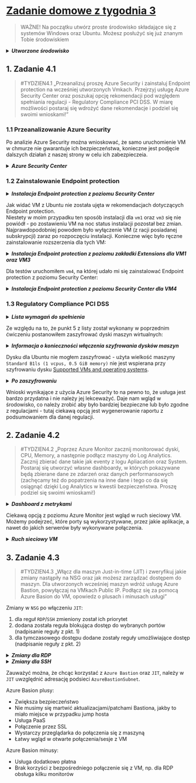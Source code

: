 # [Zadanie domowe z tygodnia 3](https://szkolachmury.pl/az-303-microsoft-azure-architect-technologies/tydzien-3-deploying-resources-with-azure-resource-manager/praca-domowa/)

> WAŻNE! Na początku utwórz proste środowisko składające się z systemów Windows oraz Ubuntu. Możesz posłużyć się już znanym Tobie środowiskiem

<details>
  <summary><b><i>Utworzone środowisko</i></b></summary>

![Screen](./img/20210109160110.jpg "Screen")
</details>

## 1. Zadanie 4.1
> #TYDZIEN4.1 „Przeanalizuj proszę Azure Security i zainstaluj Endpoint protection na wcześniej utworzonych Vmkach. Przejrzyj usługę Azure Security Center oraz poszukaj opcję rekomendacji pod względem spełniania regulacji - Regulatory Compliance PCI DSS. W miarę możliwości postaraj się wdrożyć dane rekomendacje i podziel się swoimi wnioskami!”

### 1.1 Przeanalizowanie Azure Security

Po analizie Azure Security można wnioskować, że samo uruchomienie VM w chmurze nie gwarantuje ich bezpieczeństwa, 
konieczne jest podjęcie dalszych działań z naszej strony w celu ich zabezpieczeia.

<details>
  <summary><b><i>Azure Security Center</i></b></summary>

![Screen](./img/20210109155421.jpg "Screen")
![Screen](./img/20210109155332.jpg "Screen")
</details>

### 1.2 Zainstalowanie Endpoint protection

<details>
  <summary><b><i>Instalacja Endpoint protection z poziomu Security Center</i></b></summary>

![Screen](./img/20210109145306.jpg "Screen")
![Screen](./img/20210109145443.jpg "Screen")
</details>

Jak widać VM z Ubuntu nie została ujęta w rekomendacjach dotyczących Endpoint protection.<br>
Niestety w moim przypadku ten sposób instalacji dla `vm1` oraz `vm3` się nie powiódł - po zostawieniu VM na noc status instalacji pozostał bez zmian.
Najprawdopodobniej powodem było wyłączenie VM (z racji posiadanej subskrypcji) zaraz po rozpoczęciu instalacji.
Konieczne więc było ręczne zainstalowanie rozszerzenia dla tych VM:

<details>
  <summary><b><i>Instalacja Endpoint protection z poziomu zakładki Extensions dla VM1 oraz VM3</i></b></summary>

![Screen](./img/20210109145715.jpg "Screen")
![Screen](./img/20210109145720.jpg "Screen")
</details>

Dla testów uruchomiłem `vm4`, na której udało mi się zainstalować Endpoint protection z poziomu Security Center:
<details>
  <summary><b><i>Instalacja Endpoint protection z poziomu Security Center dla VM4</i></b></summary>

![Screen](./img/20210109145555.jpg "Screen")
![Screen](./img/20210109161223.jpg "Screen")
</details>

### 1.3 Regulatory Compliance PCI DSS

<details>
  <summary><b><i>Lista wymagań do spełnienia</i></b></summary>

![Screen](./img/20210109162841.jpg "Screen")
</details>

Ze względu na to, że punkt 5 z listy został wykonany w poprzednim ćwiczeniu postanowiłem zaszyfrować dyski maszyn wirtualnych:

<details>
  <summary><b><i>Informacja o konieczności włączenia szyfrowania dysków maszyn</i></b></summary>

![Screen](./img/20210109171402.jpg "Screen")
![Screen](./img/20210109174258.jpg "Screen")
</details>

Dysku dla Ubuntu nie mogłem zaszyfrować - użyta wielkość maszyny `Standard B1ls (1 vcpus, 0.5 GiB memory)` nie jest wspierana przy szyfrowaniu dysku [Supported VMs and operating systems](https://docs.microsoft.com/en-us/azure/virtual-machines/linux/disk-encryption-overview#supported-vms-and-operating-systems).

<details>
  <summary><b><i>Po zaszyfrowaniu</i></b></summary>

![Screen](./img/20210110153244.jpg "Screen")
![Screen](./img/20210110153533.jpg "Screen")
</details>

Wnioski wynikające z użycia Azure Security to na pewno to, że usługa jest bardzo przydatna i nie należy jej lekceważyć. Daje nam wgląd w środowisko, co należy zrobić aby było bardziej bezpieczne lub było zgodne z regulacjami - tutaj ciekawą opcją jest wygenerowanie raportu z podsumowaniem dla danej regulacji.

## 2. Zadanie 4.2
>#TYDZIEN4.2 „Poprzez Azure Monitor zacznij monitorować dyski, CPU, Memory, a następnie podłącz maszyny do Log Analytics. Zacznij zbierać dane takie jak eventy z logu Apliacation oraz System. Postaraj się utworzyć własne dashboardy, w których pokazywane będą zbierane dane ze zdarzeń oraz danych performansowych (zachęcamy też do popatrzenia na inne dane i tego co da się osiągnąć dzięki Log Analytics w kwestii bezpieczeństwa. Proszę podziel się swoimi wnioskami!)

<details>
  <summary><b><i>Dashboard z metrykami</i></b></summary>

![Screen](./img/20210110184148.jpg "Screen")
</details>

Ciekawą opcją z poziomu Azure Monitor jest wgląd w ruch sieciowy VM. Możemy podejrzeć, które porty są wykorzystywane, przez jakie aplikacje, a nawet do jakich serwerów były wykonywane połączenia.

<details>
  <summary><b><i>Ruch sieciowy VM</i></b></summary>

![Screen](./img/20210110183204.jpg "Screen")
</details>

## 3. Zadanie 4.3
>#TYDZIEN4.3 „Włącz dla maszyn Just-in-time (JIT) i zweryfikuj jakie zmiany nastąpiły na NSG oraz jak możesz zarządzać dostępem do maszyn. Dla utworzonych wcześniej maszyn wdróż usługę Azure Bastion, powyłączaj na VMkach Public IP. Podłącz się za pomocą Azure Basion do VM, opowiedz o plusach i minusach usługi”

Zmiany w `NSG` po włączeniu `JIT`:
1. dla reguł `RDP`/`SSH` zmieniony został ich priorytet 
2. dodana została reguła blokująca dostęp do wybranych portów (nadpisanie reguły z pkt. 1)
3. dla tymczasowego dostępu dodane zostały reguły umożliwiające dostęp (nadpisanie reguły z pkt. 2)

<details>
  <summary><b><i>Zmiany dla RDP</i></b></summary>

![Screen](./img/20210110153012.jpg "Screen")
![Screen](./img/20210110170520.jpg "Screen")
</details>

<details>
  <summary><b><i>Zmiany dla SSH</i></b></summary>

![Screen](./img/20210110153032.jpg "Screen")
![Screen](./img/20210110170523.jpg "Screen")
</details>

Zauważyć można, że chcąc korzystać z `Azure Bastion` oraz `JIT`, należy w `JIT` uwzględnić adresację podsieci `AzureBastionSubnet`.

Azure Basion plusy:
* Zwiększa bezpieczeństwo
* Nie musimy się martwić aktualizacjami/patchami Bastiona, jakby to miało miejsce w przypadku jump hosta
* Usługa PaaS
* Połączenie przez SSL
* Wystarczy przeglądarka do połączenia się z maszyną
* Łatwy wgląd w otwarte połączenia/sesje z VM

Azure Basion minusy:
* Usługa dodatkowo płatna
* Brak korzyści z bezpośredniego połączenie się z VM, np. dla RDP obsługa kilku monitorów
